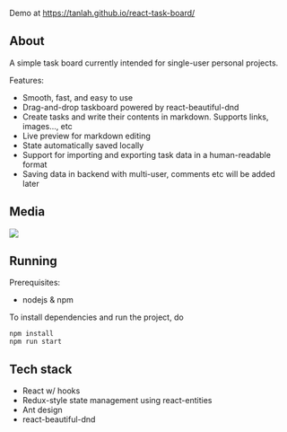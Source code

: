 Demo at <a href="https://tanlah.github.io/react-task-board/" target="_blank">https://tanlah.github.io/react-task-board/</a>

## About
A simple task board currently intended for single-user personal projects.  

Features:
* Smooth, fast, and easy to use
* Drag-and-drop taskboard powered by react-beautiful-dnd
* Create tasks and write their contents in markdown. Supports links, images..., etc
* Live preview for markdown editing
* State automatically saved locally
* Support for importing and exporting task data in a human-readable format
* Saving data in backend with multi-user, comments etc will be added later

## Media
![](https://i.imgur.com/b42Mhe7.gif)

## Running
Prerequisites: 
* nodejs & npm

To install dependencies and run the project, do

`npm install`   
`npm run start`


## Tech stack
- React w/ hooks  
- Redux-style state management using react-entities  
- Ant design  
- react-beautiful-dnd
